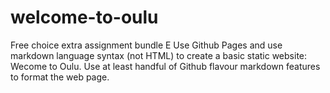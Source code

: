 # welcome-to-oulu
Free choice extra assignment bundle E
Use Github Pages and use markdown language syntax (not HTML) to create a basic static website: Wecome to Oulu. 
Use at least handful of Github flavour markdown features to format the web page.
